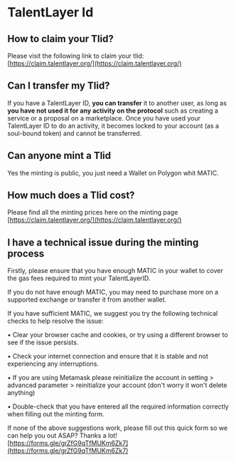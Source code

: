 # TalentLayer Id

## How to claim your Tlid?

Please visit the following link to claim your tlid: [https://claim.talentlayer.org/](https://claim.talentlayer.org/)

## Can I transfer my Tlid?

If you have a TalentLayer ID, **you can transfer** it to another user, as long as **you have not used it for any activity on the protocol** such as creating a service or a proposal on a marketplace. Once you have used your TalentLayer ID to do an activity, it becomes locked to your account (as a soul-bound token) and cannot be transferred.

## Can anyone mint a Tlid

Yes the minting is public, you just need a Wallet on Polygon whit MATIC.

## How much does a Tlid cost?

Please find all the minting prices here on the minting page [https://claim.talentlayer.org/](https://claim.talentlayer.org/)

## I have a technical issue during the minting process

Firstly, please ensure that you have enough MATIC in your wallet to cover the gas fees required to mint your TalentLayerID.

&#x20;If you do not have enough MATIC, you may need to purchase more on a supported exchange or transfer it from another wallet.

If you have sufficient MATIC, we suggest you try the following technical checks to help resolve the issue:&#x20;

• Clear your browser cache and cookies, or try using a different browser to see if the issue persists.&#x20;

• Check your internet connection and ensure that it is stable and not experiencing any interruptions.&#x20;

• If you are using Metamask please reinitialize the account in setting > advanced parameter > reinitialize your account (don't worry it won't delete anything)&#x20;

• Double-check that you have entered all the required information correctly when filling out the minting form.

If none of the above suggestions work, please fill out this quick form so we can help you out ASAP? Thanks a lot! [https://forms.gle/grZfG9qTfMUKm6Zk7](https://forms.gle/grZfG9qTfMUKm6Zk7)
